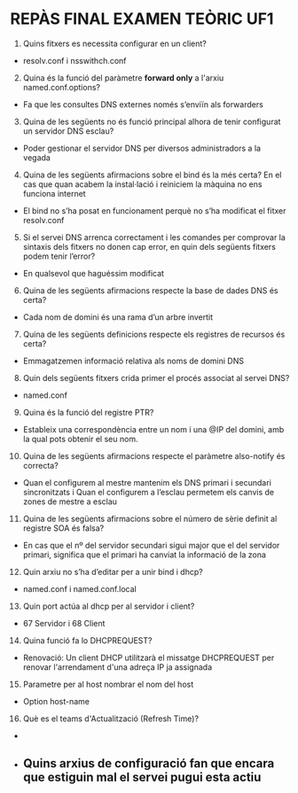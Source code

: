 # REPÀS FINAL EXAMEN TEÒRIC UF1

1. Quins fitxers es necessita configurar en un client?
  -  resolv.conf i nsswithch.conf
  
2. Quina és la funció del paràmetre **forward only** a l'arxiu named.conf.options?
  - Fa que les consultes DNS externes només s’enviïn als forwarders

3. Quina de les següents no és funció principal alhora de tenir configurat un servidor DNS esclau?
  - Poder gestionar el servidor DNS per diversos administradors a la vegada

4. Quina de les següents afirmacions sobre el bind és la més certa? En el cas que quan acabem la instal·lació i reiniciem la màquina no ens funciona internet
  - El bind no s’ha posat en funcionament perquè no s’ha modificat el fitxer resolv.conf

5. Si el servei DNS arrenca correctament i les comandes per comprovar la sintaxis dels fitxers no donen cap error, en quin dels següents fitxers podem tenir l’error?
  - En qualsevol que haguéssim modificat

6. Quina de les següents afirmacions respecte la base de dades DNS és certa?
  - Cada nom de domini és una rama d’un arbre invertit
 
7. Quina de les següents definicions respecte els registres de recursos és certa?
  -  Emmagatzemen informació relativa als noms de domini DNS

8. Quin dels següents fitxers crida primer el procés associat al servei DNS?
  - named.conf

9. Quina és la funció del registre PTR?
  -  Estableix una correspondència entre un nom i una @IP del domini, amb la qual pots obtenir el seu nom.

10. Quina de les següents afirmacions respecte el paràmetre also-notify és correcta?
  - Quan el configurem al mestre mantenim els DNS primari i secundari sincronitzats i Quan el configurem a l’esclau permetem els canvis de zones de mestre a esclau

11. Quina de les següents afirmacions sobre el número de sèrie definit al registre SOA és falsa?
  -  En cas que el nº del servidor secundari sigui major que el del servidor primari, significa que el primari ha canviat la informació de la zona

12. Quin arxiu no s’ha d’editar per a unir bind i dhcp?
  - named.conf i named.conf.local

13. Quin port actúa al dhcp per al servidor i client?
  - 67 Servidor i 68 Client

14. Quina funció fa lo DHCPREQUEST?
  -  Renovació: Un client DHCP utilitzarà el missatge DHCPREQUEST per renovar l'arrendament d'una adreça IP ja assignada

15. Parametre per al host nombrar el nom del host
  - Option host-name

16.  Què es el teams d'Actualització (Refresh Time)?
  - 

- Quins arxius de configuració fan que encara que estiguin mal el servei pugui esta actiu
  - 
